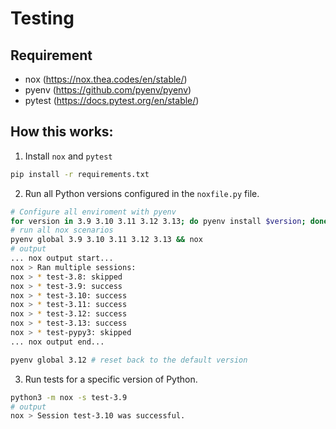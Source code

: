 # Testing

## Requirement
- nox (https://nox.thea.codes/en/stable/)
- pyenv (https://github.com/pyenv/pyenv)
- pytest (https://docs.pytest.org/en/stable/)

## How this works: 
1. Install `nox` and `pytest`
```bash
pip install -r requirements.txt
```
2. Run all Python versions configured in the `noxfile.py` file.

```bash
# Configure all enviroment with pyenv
for version in 3.9 3.10 3.11 3.12 3.13; do pyenv install $version; done
# run all nox scenarios
pyenv global 3.9 3.10 3.11 3.12 3.13 && nox
# output
... nox output start...
nox > Ran multiple sessions:
nox > * test-3.8: skipped
nox > * test-3.9: success
nox > * test-3.10: success
nox > * test-3.11: success
nox > * test-3.12: success
nox > * test-3.13: success
nox > * test-pypy3: skipped
... nox output end...

pyenv global 3.12 # reset back to the default version
```

3. Run tests for a specific version of Python.

```bash
python3 -m nox -s test-3.9
# output
nox > Session test-3.10 was successful.
```
